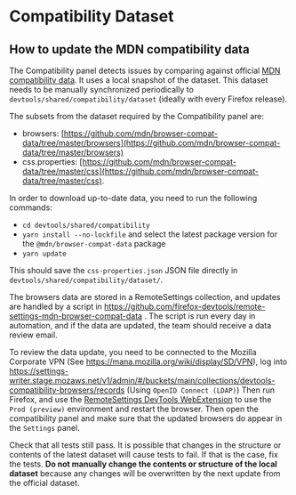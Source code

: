 # Compatibility Dataset

## How to update the MDN compatibility data

The Compatibility panel detects issues by comparing against official [MDN compatibility data](https://github.com/mdn/browser-compat-data). It uses a local snapshot of the dataset. This dataset needs to be manually synchronized periodically to `devtools/shared/compatibility/dataset` (ideally with every Firefox release).

The subsets from the dataset required by the Compatibility panel are:

- browsers: [https://github.com/mdn/browser-compat-data/tree/master/browsers](https://github.com/mdn/browser-compat-data/tree/master/browsers)
- css.properties: [https://github.com/mdn/browser-compat-data/tree/master/css](https://github.com/mdn/browser-compat-data/tree/master/css).

In order to download up-to-date data, you need to run the following commands:

- `cd devtools/shared/compatibility`
- `yarn install --no-lockfile` and select the latest package version for the `@mdn/browser-compat-data` package
- `yarn update`

This should save the `css-properties.json` JSON file directly in `devtools/shared/compatibility/dataset/`.

The browsers data are stored in a RemoteSettings collection, and updates are handled by a script in https://github.com/firefox-devtools/remote-settings-mdn-browser-compat-data .
The script is run every day in automation, and if the data are updated, the team should receive a data review email.

To review the data update, you need to be connected to the Mozilla Corporate VPN (See https://mana.mozilla.org/wiki/display/SD/VPN), log into https://settings-writer.stage.mozaws.net/v1/admin/#/buckets/main/collections/devtools-compatibility-browsers/records (Using `OpenID Connect (LDAP)`)
Then run Firefox, and use the [RemoteSettings DevTools WebExtension](https://github.com/mozilla-extensions/remote-settings-devtools) to use the `Prod (preview)` environment and restart the browser.
Then open the compatibility panel and make sure that the updated browsers do appear in the `Settings` panel.

Check that all tests still pass. It is possible that changes in the structure or contents of the latest dataset will cause tests to fail. If that is the case, fix the tests. **Do not manually change the contents or structure of the local dataset** because any changes will be overwritten by the next update from the official dataset.
